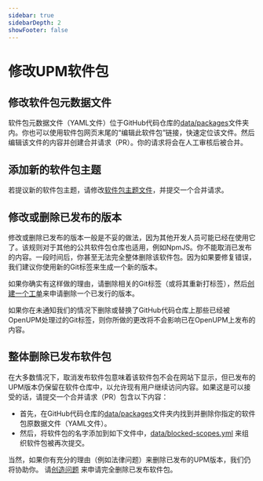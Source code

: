 ```yaml
---
sidebar: true
sidebarDepth: 2
showFooter: false
---
```

# 修改UPM软件包

## 修改软件包元数据文件

软件包元数据文件（YAML文件）位于GitHub代码仓库的[data/packages](https://github.com/openupm/openupm/tree/master/data/packages)文件夹内。你也可以使用软件包网页末尾的“编辑此软件包”链接，快速定位该文件。然后编辑该文件的内容并创建合并请求（PR）。你的请求将会在人工审核后被合并。

## 添加新的软件包主题

若提议新的软件包主题，请修改[软件包主题文件](https://github.com/openupm/openupm/blob/master/data/topics.yml)，并提交一个合并请求。

## 修改或删除已发布的版本

修改或删除已发布的版本一般是不妥的做法，因为其他开发人员可能已经在使用它了。该规则对于其他的公共软件包仓库也适用，例如NpmJS。你不能取消已发布的内容。一段时间后，你甚至无法完全整体删除该软件包。因为如果要修复错误，我们建议你使用新的Git标签来生成一个新的版本。

如果你确实有这样做的理由，请删除相关的Git标签（或将其重新打标签），然后[创建一个工单](https://github.com/openupm/openupm/issues/new?title=Unpublish%20package%20version&template=unpublish_version.md)来申请删除一个已发行的版本。

如果你在未通知我们的情况下删除或替换了GitHub代码仓库上那些已经被OpenUPM处理过的Git标签，则你所做的更改将不会影响已在OpenUPM上发布的内容。

## 整体删除已发布软件包

在大多数情况下，取消发布软件包意味着该软件包不会在网站下显示，但已发布的UPM版本仍保留在软件仓库中，以允许现有用户继续访问内容。如果这是可以接受的话，请提交一个合并请求（PR）包含以下内容：
- 首先，在GitHub代码仓库的[data/packages](https://github.com/openupm/openupm/tree/master/data/packages)文件夹内找到并删除你指定的软件包原数据文件（YAML文件）。
- 然后，将软件包的名字添加到如下文件中，[data/blocked-scopes.yml](https://github.com/openupm/openupm/tree/master/data/blocked-scopes.yml) 来组织软件包被再次提交。

当然，如果你有充分的理由（例如法律问题）来删除已发布的UPM版本，我们仍将协助你。 请[创造问题](https://github.com/openupm/openupm/issues/new?title=Unpublish%20package&template=unpublish_package.md) 来申请完全删除已发布软件包。
